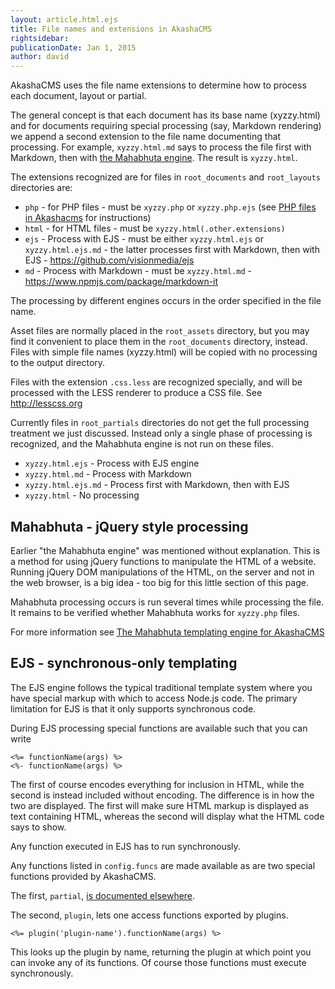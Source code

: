 ```yaml
---
layout: article.html.ejs
title: File names and extensions in AkashaCMS 
rightsidebar:
publicationDate: Jan 1, 2015
author: david
---
```

AkashaCMS uses the file name extensions to determine how to process each document, layout or partial.  

The general concept is that each document has its base name (xyzzy.html) and for documents requiring special processing (say, Markdown rendering) we append a second extension to the file name documenting that processing.  For example, `xyzzy.html.md` says to process the file first with Markdown, then with [the Mahabhuta engine](mahabhuta.html).  The result is `xyzzy.html`.

The extensions recognized are for files in `root_documents` and `root_layouts` directories are:

* `php` - for PHP files - must be `xyzzy.php` or `xyzzy.php.ejs` (see [PHP files in Akashacms](php-documents.html) for instructions)
* `html` - for HTML files - must be `xyzzy.html(.other.extensions)`
* `ejs` - Process with EJS - must be either `xyzzy.html.ejs` or `xyzzy.html.ejs.md` - the latter processes first with Markdown, then with EJS - https://github.com/visionmedia/ejs
* `md` - Process with Markdown - must be `xyzzy.html.md` - https://www.npmjs.com/package/markdown-it

The processing by different engines occurs in the order specified in the file name.

Asset files are normally placed in the `root_assets` directory, but you may find it convenient to place them in the `root_documents` directory, instead.  Files with simple file names (xyzzy.html) will be copied with no processing to the output directory.  

Files with the extension `.css.less` are recognized specially, and will be processed with the LESS renderer to produce a CSS file.  See http://lesscss.org

Currently files in `root_partials` directories do not get the full processing treatment we just discussed.  Instead only a single phase of processing is recognized, and the Mahabhuta engine is not run on these files.

* `xyzzy.html.ejs` - Process with EJS engine
* `xyzzy.html.md` - Process with Markdown
* `xyzzy.html.ejs.md` - Process first with Markdown, then with EJS
* `xyzzy.html` - No processing

## Mahabhuta - jQuery style processing

Earlier "the Mahabhuta engine" was mentioned without explanation.  This is a method for using jQuery functions to manipulate the HTML of a website.  Running jQuery DOM manipulations of the HTML, on the server and not in the web browser, is a big idea - too big for this little section of this page.

Mahabhuta processing occurs is run several times while processing the file.  It remains to be verified whether Mahabhuta works for `xyzzy.php` files.

For more information see [The Mahabhuta templating engine for AkashaCMS](mahabhuta.html)

## EJS - synchronous-only templating

The EJS engine follows the typical traditional template system where you have special markup with which to access Node.js code.  The primary limitation for EJS is that it only supports synchronous code.

During EJS processing special functions are available such that you can write

```
<%= functionName(args) %>
<%- functionName(args) %>
```

The first of course encodes everything for inclusion in HTML, while the second is instead included without encoding.  The difference is in how the two are displayed.  The first will make sure HTML markup is displayed as text containing HTML, whereas the second will display what the HTML code says to show.

Any function executed in EJS has to run synchronously.

Any functions listed in `config.funcs` are made available as are two special functions provided by AkashaCMS.

The first, `partial`, [is documented elsewhere](/layouts/partials.html).

The second, `plugin`, lets one access functions exported by plugins.

```
<%= plugin('plugin-name').functionName(args) %>
```

This looks up the plugin by name, returning the plugin at which point you can invoke any of its functions.  Of course those functions must execute synchronously.

